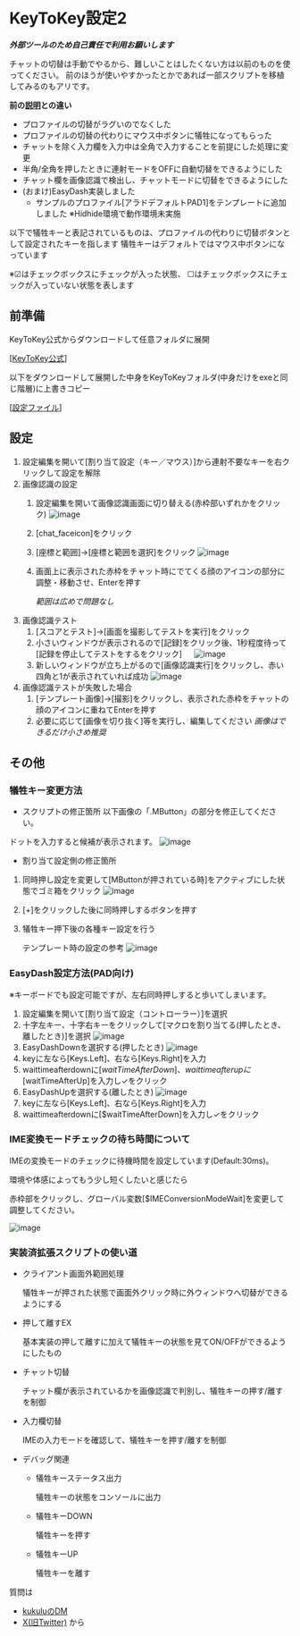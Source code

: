 # KeyToKey設定2
***外部ツールのため自己責任で利用お願いします***

チャットの切替は手動でやるから、難しいことはしたくない方は以前のものを使ってください。
前のほうが使いやすかったとかであれば一部スクリプトを移植してみるのもアリです。

**前の[説明](https://github.com/syhwi/syhwi/blob/main/aradktk.md)との違い**

- プロファイルの切替がラグいのでなくした
- プロファイルの切替の代わりにマウス中ボタンに犠牲になってもらった
- チャットを除く入力欄を入力中は全角で入力することを前提にした処理に変更
- 半角/全角を押したときに連射モードをOFFに自動切替をできるようにした
- チャット欄を画像認識で検出し、チャットモードに切替をできるようにした
- (おまけ)EasyDash実装しました
   - サンプルのプロファイル[アラドデフォルトPAD1]をテンプレートに追加しました
     ※Hidhide環境で動作環境未実施

以下で犠牲キーと表記されているものは、プロファイルの代わりに切替ボタンとして設定されたキーを指します
犠牲キーはデフォルトではマウス中ボタンになっています

※☑はチェックボックスにチェックが入った状態、
☐はチェックボックスにチェックが入っていない状態を表します

  
## 前準備

KeyToKey公式からダウンロードして任意フォルダに展開

[[KeyToKey公式](https://keytokey-dev.net/)]

以下をダウンロードして展開した中身をKeyToKeyフォルダ(中身だけをexeと同じ階層)に上書きコピー

[[設定ファイル](https://drive.google.com/file/d/1PeKrkfkK9T_V7LA4ZCUgOztqX37O7IFA/view?usp=sharing)]

## 設定

1. 設定編集を開いて[割り当て設定（キー／マウス）]から連射不要なキーを右クリックして設定を解除
1. 画像認識の設定
    1. 設定編集を開いて画像認識画面に切り替える(赤枠部いずれかをクリック)
       ![image](https://github.com/syhwi/syhwi/assets/152038892/d03f2aff-092c-495a-9f39-ef60033b09ef)
       
    1. [chat_faceicon]をクリック
    1. [座標と範囲]→[座標と範囲を選択]をクリック
       ![image](https://github.com/syhwi/syhwi/assets/152038892/f46786ec-95a3-4733-8370-59fbbd6fccd6)
    1. 画面上に表示された赤枠をチャット時にでてくる顔のアイコンの部分に調整・移動させ、Enterを押す

       *範囲は広めで問題なし*
1. 画像認識テスト
    1. [スコアとテスト]→[画面を撮影してテストを実行]をクリック
    1. 小さいウィンドウが表示されるので[記録]をクリック後、1秒程度待って[記録を停止してテストをするをクリック]
    　 ![image](https://github.com/syhwi/syhwi/assets/152038892/2ad692d3-5c57-4340-83d7-d9939cb0f515)
    1. 新しいウィンドウが立ち上がるので[画像認識実行]をクリックし、赤い四角と1が表示されていれば成功
       ![image](https://github.com/syhwi/syhwi/assets/152038892/6ecbc2b0-ebe4-4b76-9f69-1151c954133f)
1. 画像認識テストが失敗した場合
    1. [テンプレート画像]→[撮影]をクリックし、表示された赤枠をチャットの顔のアイコンに重ねてEnterを押す
    2. 必要に応じて[画像を切り抜く]等を実行し、編集してください
       *画像はできるだけ小さめ推奨*

## その他

### 犠牲キー変更方法
- スクリプトの修正箇所
以下画像の「.MButton」の部分を修正してください。

ドットを入力すると候補が表示されます。
![image](https://github.com/syhwi/syhwi/assets/152038892/315d64cb-f609-4ed1-b780-c6f451573721)


- 割り当て設定側の修正箇所
1. 同時押し設定を変更して[MButtonが押されている時]をアクティブにした状態でゴミ箱をクリック
![image](https://github.com/syhwi/syhwi/assets/152038892/a342884b-dc12-40e8-aca2-303c7ad29306)
1. [+]をクリックした後に同時押しするボタンを押す
1. 犠牲キー押下後の各種キー設定を行う

    テンプレート時の設定の参考
   ![image](https://github.com/syhwi/syhwi/assets/152038892/3f3a99bd-e972-46c0-9e0e-894d64def845)

### EasyDash設定方法(PAD向け)
※キーボードでも設定可能ですが、左右同時押しすると歩いてしまいます。
 1. 設定編集を開いて[割り当て設定（コントローラー）]を選択
 1. 十字左キー、十字右キーをクリックして[マクロを割り当てる(押したとき、離したとき)]を選択
    ![image](https://github.com/syhwi/syhwi/assets/152038892/2dd16d58-9d6e-4df8-a42f-5413d0a3a7c8)
 1. EasyDashDownを選択する(押したとき)
    ![image](https://github.com/syhwi/syhwi/assets/152038892/ade778de-0838-474a-a258-786d94739332)
 1. keyに左なら[Keys.Left]、右なら[Keys.Right]を入力
 1. waittimeafterdownに[$waitTimeAfterDown]、waittimeafterupに[$waitTimeAfterUp]を入力し✓をクリック
 1. EasyDashUpを選択する(離したとき)
    ![image](https://github.com/syhwi/syhwi/assets/152038892/1cc421e5-88cb-4848-8c29-86556b75ed98)
 1. keyに左なら[Keys.Left]、右なら[Keys.Right]を入力
 1. waittimeafterdownに[$waitTimeAfterDown]を入力し✓をクリック

### IME変換モードチェックの待ち時間について
IMEの変換モードのチェックに待機時間を設定しています(Default:30ms)。

環境や体感によってもう少し短くしたいと感じたら

赤枠部をクリックし、グローバル変数[$IMEConversionModeWait]を変更して調整してください。

![image](https://github.com/syhwi/syhwi/assets/152038892/dfa99b76-5556-4bb4-b371-6aa143de90f7)

### 実装済拡張スクリプトの使い道

- クライアント画面外範囲処理

   犠牲キーが押された状態で画面外クリック時に外ウィンドウへ切替ができるようにする
- 押して離すEX

  基本実装の押して離すに加えて犠牲キーの状態を見てON/OFFができるようにしたもの
- チャット切替
 
  チャット欄が表示されているかを画像認識で判別し、犠牲キーの押す/離すを制御
- 入力欄切替
 
  IMEの入力モードを確認して、犠牲キーを押す/離すを制御
- デバッグ関連
  - 犠牲キーステータス出力

    犠牲キーの状態をコンソールに出力
  - 犠牲キーDOWN
    
    犠牲キーを押す
  - 犠牲キーUP
    
    犠牲キーを離す

質問は

- [kukuluのDM](https://live.erinn.biz/userdata.php?uid://2251607676@Twitter/)
- [X(旧Twitter)](https://twitter.com/_sysss)
から
